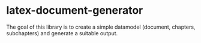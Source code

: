 # latex-document-generator

The goal of this library is to create a simple datamodel (document, chapters, subchapters) and generate a suitable output.
